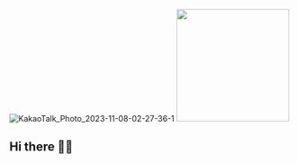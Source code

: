 ![KakaoTalk_Photo_2023-11-08-02-27-36-1](https://github.com/gaerom/Saerom/assets/92725975/27588e6b-c231-401b-9593-f12bec0c68a4)
 <img src = "https://avatars.githubusercontent.com/u/92725975?v=4" width = "200px">


## Hi there 👋🏻
